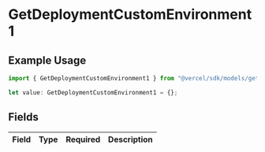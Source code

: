 # GetDeploymentCustomEnvironment1

## Example Usage

```typescript
import { GetDeploymentCustomEnvironment1 } from "@vercel/sdk/models/getdeploymentop.js";

let value: GetDeploymentCustomEnvironment1 = {};
```

## Fields

| Field       | Type        | Required    | Description |
| ----------- | ----------- | ----------- | ----------- |
